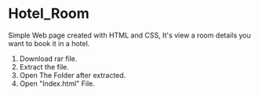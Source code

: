 # Hotel_Room
Simple Web page created with HTML and CSS, It's view a room details you want to book it in a hotel.

1. Download rar file.
2. Extract the file.
3. Open The Folder after extracted.
4. Open "Index.html" File.
